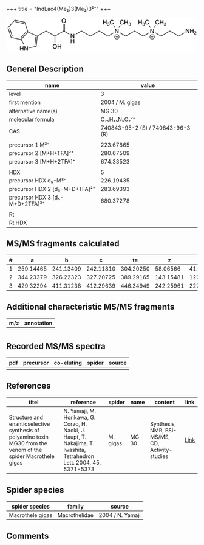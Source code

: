 +++
title = "IndLac4(Me₂)3(Me₂)3²⁺"
+++

![](/img/IndLac4(Me2)3(Me2)3.png)

## General Description

| name                            | value                             |
|---------------------------------|-----------------------------------|
| level                           | 3                                 |
| first mention                   | 2004 / M. gigas                   |
| alternative name(s)             | MG 30                             |
| molecular formula               | C₂₅H₄₅N₅O₂²⁺                      |
| CAS                             | 740843-95-2 (S) / 740843-96-3 (R) |
|                                 |                                   |
| precursor 1 M²⁺                 | 223.67865                         |
| precursor 2 [M+H+TFA]²⁺         | 280.67509                         |
| precursor 3 [M+H+2TFA]⁺         | 674.33523                         |
|                                 |                                   |
| HDX                             | 5                                 |
| precursor HDX   d₅-M²⁺          | 226.19435                         |
| precursor HDX 2 [d₅-M+D+TFA]²⁺  | 283.69393                         |
| precursor HDX 3 [d₅-M+D+2TFA]²⁺ | 680.37278                         |
|                                 |                                   |
| Rt                              |                                   |
| Rt HDX                          |                                   |

## MS/MS fragments calculated

| # | a         | b         | c         | ta        | z         | y         | tz        |
|---|-----------|-----------|-----------|-----------|-----------|-----------|-----------|
| 1 | 259.14465 | 241.13409 | 242.11810 | 304.20250 | 58.06566  | 41.03911  | 103.12352 |
| 2 | 344.23379 | 326.22323 | 327.20725 | 389.29165 | 143.15481 | 127.13608 | 188.21266 |
| 3 | 429.32294 | 411.31238 | 412.29639 | 446.34949 | 242.25961 | 227.24871 | 259.28616 |

## Additional characteristic MS/MS fragments

| m/z       | annotation |
|-----------|------------|
|           |            |

## Recorded MS/MS spectra

| pdf | precursor | co-eluting | spider    | source                              |
|-----|-----------|------------|-----------|-------------------------------------|
|     |           |            |           |                                     |

## References

| titel                                                                                                          | reference                                                                                                             | spider   | name  | content                                         | link                                                                        |
|----------------------------------------------------------------------------------------------------------------|-----------------------------------------------------------------------------------------------------------------------|----------|-------|-------------------------------------------------|-----------------------------------------------------------------------------|
| Structure and enantioselective synthesis of polyamine toxin MG30 from the venom of the spider Macrothele gigas | N. Yamaji, M. Horikawa, G. Corzo, H. Naoki, J. Haupt, T. Nakajima, T. Iwashita, Tetrahedron Lett. 2004, 45, 5371-5373 | M. gigas | MG 30 | Synthesis, NMR, ESI-MS/MS, CD, Activity-studies | [Link](https://www.sciencedirect.com/science/article/pii/S0040403904011281) |

## Spider species

| spider species   | family        | source           |
|------------------|---------------|------------------|
| Macrothele gigas | Macrothelidae | 2004 / N. Yamaji |


## Comments